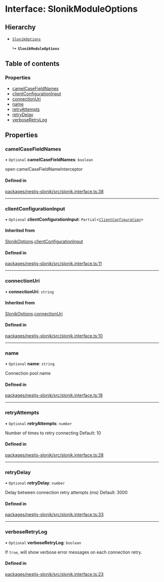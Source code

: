 # Interface: SlonikModuleOptions

## Hierarchy

- [`SlonikOptions`](SlonikOptions.md)

  ↳ **`SlonikModuleOptions`**

## Table of contents

### Properties

- [camelCaseFieldNames](SlonikModuleOptions.md#camelcasefieldnames)
- [clientConfigurationInput](SlonikModuleOptions.md#clientconfigurationinput)
- [connectionUri](SlonikModuleOptions.md#connectionuri)
- [name](SlonikModuleOptions.md#name)
- [retryAttempts](SlonikModuleOptions.md#retryattempts)
- [retryDelay](SlonikModuleOptions.md#retrydelay)
- [verboseRetryLog](SlonikModuleOptions.md#verboseretrylog)

## Properties

### <a id="camelcasefieldnames" name="camelcasefieldnames"></a> camelCaseFieldNames

• `Optional` **camelCaseFieldNames**: `boolean`

open camelCaseFieldNameInterceptor

#### Defined in

[packages/nestjs-slonik/src/slonik.interface.ts:38](https://github.com/brickdoc/brickdoc/blob/master/packages/nestjs-slonik/src/slonik.interface.ts#L38)

___

### <a id="clientconfigurationinput" name="clientconfigurationinput"></a> clientConfigurationInput

• `Optional` **clientConfigurationInput**: `Partial`<[`ClientConfiguration`](../README.md#clientconfiguration)\>

#### Inherited from

[SlonikOptions](SlonikOptions.md).[clientConfigurationInput](SlonikOptions.md#clientconfigurationinput)

#### Defined in

[packages/nestjs-slonik/src/slonik.interface.ts:11](https://github.com/brickdoc/brickdoc/blob/master/packages/nestjs-slonik/src/slonik.interface.ts#L11)

___

### <a id="connectionuri" name="connectionuri"></a> connectionUri

• **connectionUri**: `string`

#### Inherited from

[SlonikOptions](SlonikOptions.md).[connectionUri](SlonikOptions.md#connectionuri)

#### Defined in

[packages/nestjs-slonik/src/slonik.interface.ts:10](https://github.com/brickdoc/brickdoc/blob/master/packages/nestjs-slonik/src/slonik.interface.ts#L10)

___

### <a id="name" name="name"></a> name

• `Optional` **name**: `string`

Connection pool name

#### Defined in

[packages/nestjs-slonik/src/slonik.interface.ts:18](https://github.com/brickdoc/brickdoc/blob/master/packages/nestjs-slonik/src/slonik.interface.ts#L18)

___

### <a id="retryattempts" name="retryattempts"></a> retryAttempts

• `Optional` **retryAttempts**: `number`

Number of times to retry connecting
Default: 10

#### Defined in

[packages/nestjs-slonik/src/slonik.interface.ts:28](https://github.com/brickdoc/brickdoc/blob/master/packages/nestjs-slonik/src/slonik.interface.ts#L28)

___

### <a id="retrydelay" name="retrydelay"></a> retryDelay

• `Optional` **retryDelay**: `number`

Delay between connection retry attempts (ms)
Default: 3000

#### Defined in

[packages/nestjs-slonik/src/slonik.interface.ts:33](https://github.com/brickdoc/brickdoc/blob/master/packages/nestjs-slonik/src/slonik.interface.ts#L33)

___

### <a id="verboseretrylog" name="verboseretrylog"></a> verboseRetryLog

• `Optional` **verboseRetryLog**: `boolean`

If `true`, will show verbose error messages on each connection retry.

#### Defined in

[packages/nestjs-slonik/src/slonik.interface.ts:23](https://github.com/brickdoc/brickdoc/blob/master/packages/nestjs-slonik/src/slonik.interface.ts#L23)
